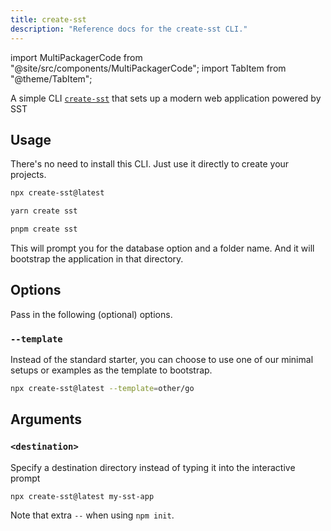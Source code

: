 ```yaml
---
title: create-sst
description: "Reference docs for the create-sst CLI."
---
```


import MultiPackagerCode from "@site/src/components/MultiPackagerCode";
import TabItem from "@theme/TabItem";

A simple CLI [`create-sst`](https://www.npmjs.com/package/create-sst) that sets up a modern web application powered by SST

## Usage

There's no need to install this CLI. Just use it directly to create your projects.

<MultiPackagerCode>
<TabItem value="npm">

```bash
npx create-sst@latest
```

</TabItem>
<TabItem value="yarn">

```bash
yarn create sst
```

</TabItem>
<TabItem value="pnpm">

```bash
pnpm create sst
```

</TabItem>
</MultiPackagerCode>

This will prompt you for the database option and a folder name. And it will bootstrap the application in that directory.

## Options

Pass in the following (optional) options.

### `--template`

Instead of the standard starter, you can choose to use one of our minimal setups or examples as the template to bootstrap.

```bash
npx create-sst@latest --template=other/go
```

## Arguments

### `<destination>`

Specify a destination directory instead of typing it into the interactive prompt

```bash
npx create-sst@latest my-sst-app
```

Note that extra `--` when using `npm init`.
